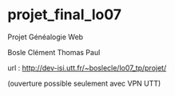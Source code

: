 # projet_final_lo07
Projet Généalogie Web

Bosle Clément
Thomas Paul

url : http://dev-isi.utt.fr/~boslecle/lo07_tp/projet/

(ouverture possible seulement avec VPN UTT)
